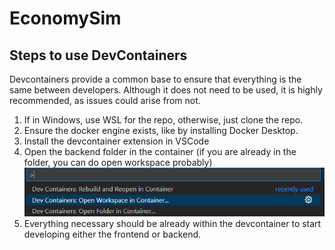 # EconomySim

## Steps to use DevContainers

Devcontainers provide a common base to ensure that everything is the same between developers.
Although it does not need to be used, it is highly recommended, as issues could arise from not.

1. If in Windows, use WSL for the repo, otherwise, just clone the repo.
1. Ensure the docker engine exists, like by installing Docker Desktop.
1. Install the devcontainer extension in VSCode
1. Open the backend folder in the container (if you are already in the folder, you can do open workspace probably)
   ![image](./pictures/openDevContainer.png)
1. Everything necessary should be already within the devcontainer to start developing either the frontend or backend.
